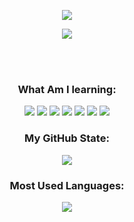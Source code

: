 <p align="center">
  <img
    src="https://readme-typing-svg.demolab.com?font=JetBrains+Mono&size=30&duration=1500&pause=1000&color=78C1F3&center=true&width=435&lines=I'm+pawlocat">
</p>
<p align="center">
  <img
    src="https://readme-typing-svg.demolab.com?font=Darumadrop+One&size=30&pause=1000&color=9BE8D8&width=435&lines=%E2%A0%80%E2%A0%80%E2%A0%80%E2%A0%80%E2%A0%80%E2%A0%80%E2%A0%80%E2%A0%80%E3%81%93%E3%82%93%E3%81%AB%E3%81%A1%E3%81%AF!">
</p>
<br></br>
<h3 align="center">
  What Am I learning:
</h3>
<p align="center">
  <img src="https://img.shields.io/badge/C%2B%2B-00599C?style=for-the-badge&logo=c%2B%2B&logoColor=white" />
  <img src="https://img.shields.io/badge/HTML5-E34F26?style=for-the-badge&logo=html5&logoColor=white"/>
  <img src="https://img.shields.io/badge/JavaScript-323330?style=for-the-badge&logo=javascript&logoColor=F7DF1E"/>
  <img src="https://img.shields.io/badge/CSS3-1572B6?style=for-the-badge&logo=css3&logoColor=white" />
  <img src="https://img.shields.io/badge/Visual_Studio_Code-0078D4?style=for-the-badge&logo=visual%20studio%20code&logoColor=white"/>
  <img src="https://img.shields.io/badge/Discord-5865F2?style=for-the-badge&logo=discord&logoColor=white"/>
  <img src="https://img.shields.io/badge/GitHub-100000?style=for-the-badge&logo=github&logoColor=white"/>
</p>
<h3 align="center">
  My GitHub State:
</h3>
<p align="center">
  <img src="https://github-readme-stats.vercel.app/api?username=pawlocat&theme=tokyonight">
</p>

<h3 align="center">
  Most Used Languages:
</h3>
<p align="center">
  <img src="https://github-readme-stats.vercel.app/api/top-langs/?username=pawlocat&layout=donut&theme=tokyonight" />
</p>
